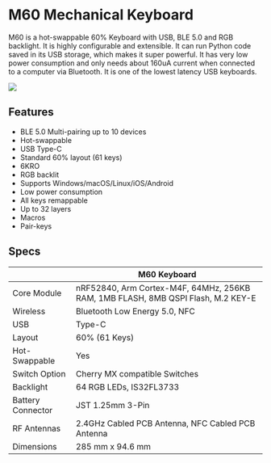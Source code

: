 # M60 Mechanical Keyboard

M60 is a hot-swappable 60% Keyboard with USB, BLE 5.0 and RGB backlight. It is highly configurable and extensible.
It can run Python code saved in its USB storage, which makes it super powerful. It has very low power consumption and only needs about 160uA current when connected to a computer via Bluetooth. It is one of the lowest latency USB keyboards.

![](https://github.com/makerdiary/python-keyboard/raw/master/img/m60.jpg)

## Features

- BLE 5.0 Multi-pairing up to 10 devices
- Hot-swappable
- USB Type-C
- Standard 60% layout (61 keys)
- 6KRO
- RGB backlit
- Supports Windows/macOS/Linux/iOS/Android
- Low power consumption
- All keys remappable
- Up to 32 layers
- Macros
- Pair-keys

## Specs

|                 | M60 Keyboard                                                                      |
|-----------------|-----------------------------------------------------------------------------------|
| Core Module     | nRF52840, Arm Cortex-M4F, 64MHz, 256KB RAM, 1MB FLASH, 8MB QSPI Flash, M.2 KEY-E  |
| Wireless        | Bluetooth Low Energy 5.0, NFC                                                     |
| USB             | Type-C                                                                            |
| Layout          | 60% (61 Keys)                                                                     |
| Hot-Swappable   | Yes                                                                               |
| Switch Option   | Cherry MX compatible Switches                                                     |
| Backlight       | 64 RGB LEDs, IS32FL3733                                                           |
|Battery Connector| JST 1.25mm 3-Pin                                                                  |
| RF Antennas     | 2.4GHz Cabled PCB Antenna, NFC Cabled PCB Antenna                                 |
| Dimensions      | 285 mm x 94.6 mm                                                                  |
